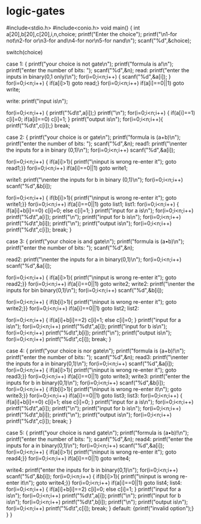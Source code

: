 # logic-gates
#include<stdio.h>
#include<conio.h>
void main()
{
int a[20],b[20],c[20],i,n,choice;
printf("Enter the choice");
printf("\n1-for not\n2-for or\n3-for and\n4-for nor\n5-for nand\n");
scanf("%d",&choice);

switch(choice)

case 1:
{
   printf("your choice is not gate\n");
   printf("formula is a!\n");
printf("enter the number of bits: ");
scanf("%d",&n);
read:
printf("enter the inputs in binary(0,1 only)\n");
for(i=0;i<n;i++)
{
scanf("%d",&a[i]);
}
for(i=0;i<n;i++)
{
if(a[i]>1)
goto read;}
for(i=0;i<n;i++)
if(a[i]==0||1)
goto write;

write:
printf("input is\n");

for(i=0;i<n;i++)
{
printf("%d\t",a[i]);}
printf("\n");
for(i=0;i<n;i++)
{
if(a[i]==1)
c[i]=0;
if(a[i]==0)
c[i]=1;
}
printf("output is\n");
for(i=0;i<n;i++){
printf("%d\t",c[i]);}
break;

case 2:
{
printf("your choice is or gate\n");
   printf("formula is (a+b)\n");
printf("enter the number of bits: ");
scanf("%d",&n);
read1:
printf("\nenter the inputs for a in binary (0,1)\n");
for(i=0;i<n;i++)
scanf("%d",&a[i]);

for(i=0;i<n;i++)
{
if(a[i]>1){
printf("\ninput is wrong re-enter it");
goto read1;}}
for(i=0;i<n;i++)
if(a[i]==0||1)
goto write1;

write1:
printf("\nenter the inputs for b in binary (0,1)\n");
for(i=0;i<n;i++)
scanf("%d",&b[i]);


for(i=0;i<n;i++)
{
if(b[i]>1){
printf("\ninput is wrong re-enter it");
goto write1;}}
for(i=0;i<n;i++)
if(a[i]==0||1)
goto list1;
list1:
for(i=0;i<n;i++)
{
if(a[i]+b[i]==0)
c[i]=0;
else
c[i]=1;
}
printf("input for a is\n");
for(i=0;i<n;i++)
printf("%d\t",a[i]);
printf("\n");
printf("input for b is\n");
for(i=0;i<n;i++)
printf("%d\t",b[i]);
printf("\n");
printf("output is\n");
for(i=0;i<n;i++)
printf("%d\t",c[i]);
break;
}


case 3:
{
printf("your choice is and gate\n");
   printf("formula is (a•b)\n");
printf("enter the number of bits: ");
scanf("%d",&n);

read2:
printf("\nenter the inputs for a in binary(0,1)\n");
for(i=0;i<n;i++)
scanf("%d",&a[i]);

for(i=0;i<n;i++)
{
if(a[i]>1){
printf("\ninput is wrong re-enter it");
goto read2;}}
for(i=0;i<n;i++)
if(a[i]==0||1)
goto write2;
write2:
printf("\nenter the inputs for bin binary(0,1)\n");
for(i=0;i<n;i++)
scanf("%d",&b[i]);

for(i=0;i<n;i++)
{
if(b[i]>1){
printf("\ninput is wrong re-enter it");
goto write2;}}
for(i=0;i<n;i++)
if(a[i]==0||1)
goto list2;
list2:

for(i=0;i<n;i++)
{
if(a[i]+b[i]==2)
c[i]=1;
else
c[i]=0;
}
printf("input for a is\n");
for(i=0;i<n;i++)
printf("%d\t",a[i]);
printf("input for b is\n");
for(i=0;i<n;i++)
printf("%d\t",b[i]);
printf("\n");
printf("output is\n");
for(i=0;i<n;i++)
printf("%d\t",c[i]);
break;
}

case 4:
{
printf("your choice is nor gate\n");
   printf("formula is (a+b)!\n");
printf("enter the number of bits: ");
scanf("%d",&n);
read3:
printf("\nenter the inputs for a in binary(0,1)\n");
for(i=0;i<n;i++)
scanf("%d",&a[i]);
for(i=0;i<n;i++)
{
if(a[i]>1){
printf("\ninput is wrong re-enter it");
goto read3;}}
for(i=0;i<n;i++)
if(a[i]==0||1)
goto write3;
write3:
printf("enter the inputs for b in binary(0,1)\n");
for(i=0;i<n;i++)
scanf("%d",&b[i]);
for(i=0;i<n;i++)
{
if(b[i]>1){
printf("\ninput is wrong re-enter it\n");
goto write3;}}
for(i=0;i<n;i++)
if(a[i]==0||1)
goto list3;
list3:
for(i=0;i<n;i++)
{
if(a[i]+b[i]==0)
c[i]=1;
else
c[i]=0;
}
printf("input for a is\n");
for(i=0;i<n;i++)
printf("%d\t",a[i]);
printf("\n");
printf("input for b is\n");
for(i=0;i<n;i++)
printf("%d\t",b[i]);
printf("\n");
printf("output is\n");
for(i=0;i<n;i++)
printf("%d\t",c[i]);
break;
}

case 5:
{
printf("your choice is nand gate\n");
   printf("formula is (a•b)!\n");
printf("enter the number of bits: ");
scanf("%d",&n);
read4:
printf("enter the inputs for a in binary(0,1)\n");
for(i=0;i<n;i++)
scanf("%d",&a[i]);
for(i=0;i<n;i++)
{
if(a[i]>1){
printf("\ninput is wrong re-enter it");
goto read4;}}
for(i=0;i<n;i++)
if(a[i]==0||1)
goto write4;

write4:
printf("enter the inputs for b in binary(0,1)\n");
for(i=0;i<n;i++)
scanf("%d",&b[i]);
for(i=0;i<n;i++)
{
if(b[i]>1){
printf("\ninput is wrong re-enter it\n");
goto write4;}}
for(i=0;i<n;i++)
if(a[i]==0||1)
goto list4;
list4:
for(i=0;i<n;i++)
{
if(a[i]+b[i]==2)
c[i]=0;
else
c[i]=1;
}
printf("input for a is\n");
for(i=0;i<n;i++)
printf("%d\t",a[i]);
printf("\n");
printf("input for b is\n");
for(i=0;i<n;i++)
printf("%d\t",b[i]);
printf("\n");
printf("output is\n");
for(i=0;i<n;i++)
printf("%d\t",c[i]);
break;
}
default:
{printf("invalid option");}
}
}
